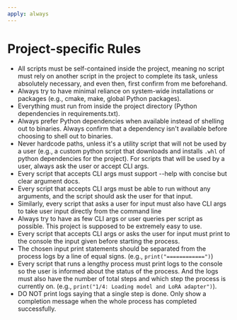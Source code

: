 ```yaml
---
apply: always
---
```


# Project-specific Rules
- All scripts must be self-contained inside the project, meaning no script must rely on another script in the project to complete its task, unless absolutely necessary, and even then, first confirm from me beforehand. 
- Always try to have minimal reliance on system-wide installations or packages (e.g., cmake, make, global Python packages). 
- Everything must run from inside the project directory (Python dependencies in requirements.txt).
- Always prefer Python dependencies when available instead of shelling out to binaries. Always confirm that a dependency isn't available before choosing to shell out to binaries.
- Never hardcode paths, unless it's a utility script that will not be used by a user (e.g., a custom python script that downloads and installs `.whl` of python dependencies for the project). For scripts that will be used by a user, always ask the user or accept CLI args.
- Every script that accepts CLI args must support --help with concise but clear argument docs.
- Every script that accepts CLI args must be able to run without any arguments, and the script should ask the user for that input.
- Similarly, every script that asks a user for input must also have CLI args to take user input directly from the command line
- Always try to have as few CLI args or user queries per script as possible. This project is supposed to be extremely easy to use.
- Every script that accepts CLI args or asks the user for input must print to the console the input given before starting the process. 
- The chosen input print statements should be separated from the process logs by a line of equal signs. (e.g., `print("============")`)
- Every script that runs a lengthy process must print logs to the console so the user is informed about the status of the process. And the logs must also have the number of total steps and which step the process is currently on. (e.g., `print("1/4: Loading model and LoRA adapter")`).
- DO NOT print logs saying that a single step is done. Only show a completion message when the whole process has completed successfully.